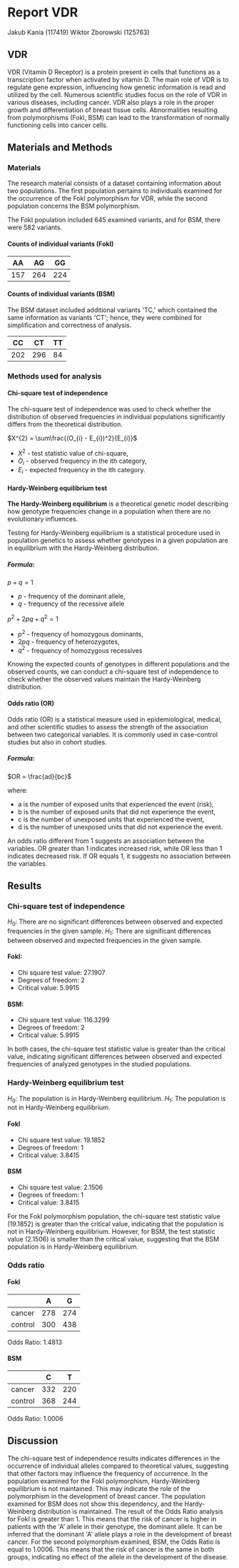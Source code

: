 # Report VDR
Jakub Kania (117419)
Wiktor Zborowski (125763)

## VDR
VDR (Vitamin D Receptor) is a protein present in cells that functions as a transcription factor when activated by vitamin D. The main role of VDR is to regulate gene expression, influencing how genetic information is read and utilized by the cell. Numerous scientific studies focus on the role of VDR in various diseases, including cancer. VDR also plays a role in the proper growth and differentiation of breast tissue cells. Abnormalities resulting from polymorphisms (FokI, BSM) can lead to the transformation of normally functioning cells into cancer cells.

## Materials and Methods
### Materials

The research material consists of a dataset containing information about two populations. The first population pertains to individuals examined for the occurrence of the FokI polymorphism for VDR, while the second population concerns the BSM polymorphism.

The FokI population included 645 examined variants, and for BSM, there were 582 variants.

#### Counts of individual variants (FokI)
| AA | AG | GG |
|--|--|--|
| 157 | 264 |224 |

#### Counts of individual variants (BSM)
The BSM dataset included additional variants 'TC,' which contained the same information as variants 'CT'; hence, they were combined for simplification and correctness of analysis.

| CC | CT | TT |
|--|--|--|
| 202 | 296 |84 |

### Methods used for analysis
#### Chi-square test of independence
The chi-square test of independence was used to check whether the distribution of observed frequencies in individual populations significantly differs from the theoretical distribution.

$X^{2} = \sum\frac{(O_{i} - E_{i})^2}{E_{i}}$

* $X^2$ - test statistic value of chi-square,
* $O_i$ - observed frequency in the ith category,
* $E_i$ - expected frequency in the ith category.

#### Hardy-Weinberg equilibrium test
**The Hardy-Weinberg equilibrium** is a theoretical genetic model describing how genotype frequencies change in a population when there are no evolutionary influences.

Testing for Hardy-Weinberg equilibrium is a statistical procedure used in population genetics to assess whether genotypes in a given population are in equilibrium with the Hardy-Weinberg distribution.

##### Formula:
$p + q = 1$

* $p$ - frequency of the dominant allele,
* $q$ - frequency of the recessive allele

$p^2 + 2pq + q^2 = 1$

* $p^2$ - frequency of homozygous dominants,
* $2pq$ - frequency of heterozygotes,
* $q^2$ - frequency of homozygous recessives

Knowing the expected counts of genotypes in different populations and the observed counts, we can conduct a chi-square test of independence to check whether the observed values maintain the Hardy-Weinberg distribution.

#### Odds ratio (OR)
Odds ratio (OR) is a statistical measure used in epidemiological, medical, and other scientific studies to assess the strength of the association between two categorical variables. It is commonly used in case-control studies but also in cohort studies.

##### Formula:
$OR = \frac{ad}{bc}$

where:

* a is the number of exposed units that experienced the event (risk),
* b is the number of exposed units that did not experience the event,
* c is the number of unexposed units that experienced the event,
* d is the number of unexposed units that did not experience the event.

An odds ratio different from 1 suggests an association between the variables. OR greater than 1 indicates increased risk, while OR less than 1 indicates decreased risk. If OR equals 1, it suggests no association between the variables.

## Results
### Chi-square test of independence

$H_0:$ There are no significant differences between observed and expected frequencies in the given sample.
$H_1:$ There are significant differences between observed and expected frequencies in the given sample.

#### FokI:
* Chi square test value: 27.1907
* Degrees of freedom: 2
* Critical value: 5.9915

#### BSM:
* Chi square test value: 116.3299
* Degrees of freedom: 2
* Critical value: 5.9915
 
In both cases, the chi-square test statistic value is greater than the critical value, indicating significant differences between observed and expected frequencies of analyzed genotypes in the studied populations.

### Hardy-Weinberg equilibrium test

$H_0:$ The population is in Hardy-Weinberg equilibrium.
$H_1:$ The population is not in Hardy-Weinberg equilibrium.

#### FokI
* Chi square test value: 19.1852
* Degrees of freedom: 1
* Critical value: 3.8415

#### BSM
* Chi square test value: 2.1506
* Degrees of freedom: 1
* Critical value: 3.8415

For the FokI polymorphism population, the chi-square test statistic value (19.1852) is greater than the critical value, indicating that the population is not in Hardy-Weinberg equilibrium. However, for BSM, the test statistic value (2.1506) is smaller than the critical value, suggesting that the BSM population is in Hardy-Weinberg equilibrium.

### Odds ratio
#### FokI
|  | A | G|
|--|--|--|
| cancer | 278 |274|
|control | 300 |438|

Odds Ratio: 1.4813

#### BSM
|  | C | T|
|--|--|--|
| cancer | 332 |220|
|control | 368 |244|

Odds Ratio: 1.0006

## Discussion
The chi-square test of independence results indicates differences in the occurrence of individual alleles compared to theoretical values, suggesting that other factors may influence the frequency of occurrence. In the population examined for the FokI polymorphism, Hardy-Weinberg equilibrium is not maintained. This may indicate the role of the polymorphism in the development of breast cancer. The population examined for BSM does not show this dependency, and the Hardy-Weinberg distribution is maintained. The result of the Odds Ratio analysis for FokI is greater than 1. This means that the risk of cancer is higher in patients with the 'A' allele in their genotype, the dominant allele. It can be inferred that the dominant 'A' allele plays a role in the development of breast cancer. For the second polymorphism examined, BSM, the Odds Ratio is equal to 1.0006. This means that the risk of cancer is the same in both groups, indicating no effect of the allele in the development of the disease.
